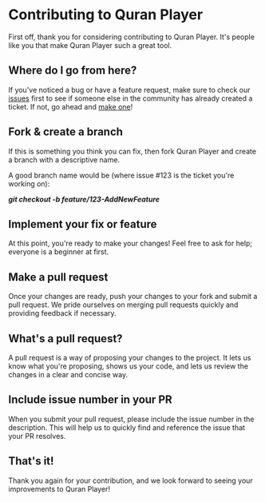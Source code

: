 # Contributing to Quran Player

First off, thank you for considering contributing to Quran Player. It's people like you that make Quran Player such a great tool.

## Where do I go from here?

If you've noticed a bug or have a feature request, make sure to check our [issues](https://github.com/Omar-Elmoez/JS_Player/issues) first to see if someone else in the community has already created a ticket. If not, go ahead and [make one](https://github.com/Omar-Elmoez/JS_Player/issues/new)!

## Fork & create a branch

If this is something you think you can fix, then fork Quran Player and create a branch with a descriptive name.

A good branch name would be (where issue #123 is the ticket you're working on):

**_git checkout -b feature/123-AddNewFeature_**

## Implement your fix or feature

At this point, you're ready to make your changes! Feel free to ask for help; everyone is a beginner at first.

## Make a pull request

Once your changes are ready, push your changes to your fork and submit a pull request. We pride ourselves on merging pull requests quickly and providing feedback if necessary.

## What's a pull request?

A pull request is a way of proposing your changes to the project. It lets us know what you're proposing, shows us your code, and lets us review the changes in a clear and concise way.

## Include issue number in your PR

When you submit your pull request, please include the issue number in the description. This will help us to quickly find and reference the issue that your PR resolves.

## That's it!

Thank you again for your contribution, and we look forward to seeing your improvements to Quran Player!
